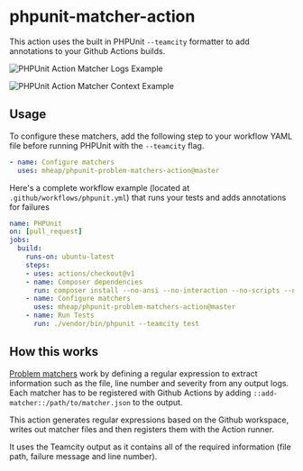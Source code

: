 # phpunit-matcher-action

This action uses the built in PHPUnit `--teamcity` formatter to add annotations to your Github Actions builds.

![PHPUnit Action Matcher Logs Example](https://github.com/mheap/phpunit-matcher-action/blob/master/phpunit-matcher-logs.png?raw=true)

![PHPUnit Action Matcher Context Example](https://github.com/mheap/phpunit-matcher-action/blob/master/phpunit-matcher-context.png?raw=true)

## Usage

To configure these matchers, add the following step to your workflow YAML file before running PHPUnit with the `--teamcity` flag.

```yaml
- name: Configure matchers
  uses: mheap/phpunit-problem-matchers-action@master
```

Here's a complete workflow example (located at `.github/workflows/phpunit.yml`) that runs your tests and adds annotations for failures

```yaml
name: PHPUnit
on: [pull_request]
jobs:
  build:
    runs-on: ubuntu-latest
    steps:
    - uses: actions/checkout@v1
    - name: Composer dependencies
      run: composer install --no-ansi --no-interaction --no-scripts --no-suggest --no-progress --prefer-dist
    - name: Configure matchers
      uses: mheap/phpunit-problem-matchers-action@master
    - name: Run Tests
      run: ./vendor/bin/phpunit --teamcity test
```

## How this works

[Problem matchers](https://github.com/actions/toolkit/blob/master/docs/problem-matchers.md) work by defining a regular expression to extract information such as the file, line number and severity from any output logs. Each matcher has to be registered with Github Actions by adding `::add-matcher::/path/to/matcher.json` to the output.

This action generates regular expressions based on the Github workspace, writes out matcher files and then registers them with the Action runner.

It uses the Teamcity output as it contains all of the required information (file path, failure message and line number).
